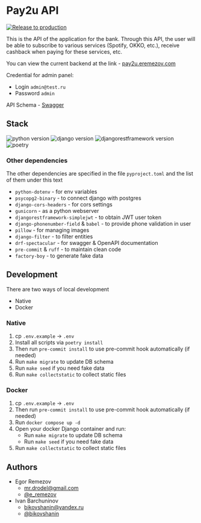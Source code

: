 # Pay2u API

[![Release to production](https://github.com/drode1/pay2u_backend/actions/workflows/release-production.yml/badge.svg?branch=main)](https://github.com/drode1/pay2u_backend/actions/workflows/release-production.yml)

This is the API of the application for the bank. Through this API, the user will be able to subscribe to various
services (Spotify, OKKO, etc.), receive cashback when paying for these services, etc.

You can view the current backend at the link - [pay2u.eremezov.com](https://pay2u.eremezov.com)

Credential for admin panel:

- Login `admin@test.ru`
- Password `admin`

API Schema - [Swagger](https://pay2u.eremezov.com/api/v1/docs/swagger/)

## Stack

![python version](https://img.shields.io/badge/Python-3.11+-blue)
![django version](https://img.shields.io/badge/Django-4.2-51a77a)
![djangorestframework version](https://img.shields.io/badge/DRF-3.14-951d12)
![poetry](https://img.shields.io/pypi/v/poetry?label=Poetry)

### Other dependencies

The other dependencies are specified in the file `pyproject.toml` and the list of them under this text

- `python-dotenv` - for env variables
- `psycopg2-binary` - to connect django with postgres
- `django-cors-headers` - for cors settings
- `gunicorn` - as a python webserver
- `djangorestframework-simplejwt` - to obtain JWT user token
- `django-phonenumber-field` & `babel` - to provide phone validation in user
- `pillow` - for managing images
- `django-filter` - to filter entities
- `drf-spectacular` - for swagger & OpenAPI documentation
- `pre-commit` & `ruff` - to maintain clean code
- `factory-boy` - to generate fake data

## Development

There are two ways of local development

- Native
- Docker

### Native

1. cp `.env.example` -> `.env`
2. Install all scripts via `poetry install`
3. Then run `pre-commit install` to use pre-commit hook automatically (if needed)
4. Run `make migrate` to update DB schema
5. Run `make seed` if you need fake data
6. Run `make collectstatic` to collect static files

### Docker

1. cp `.env.example` -> `.env`
2. Then run `pre-commit install` to use pre-commit hook automatically (if needed)
3. Run `docker compose up -d`
4. Open your docker Django container and run:
    - Run `make migrate` to update DB schema
    - Run `make seed` if you need fake data
5. Run `make collectstatic` to collect static files

## Authors

- Egor Remezov
    - [mr.drodel@gmail.com](mailto:info@eremezov.com)
    - [@e_remezov](https://t.me/e_remezov)
- Ivan Barchuninov
    - [bikovshanin@yandex.ru](mailto:bikovshanin@yandex.ru)
    - [@bikovshanin](https://t.me/bikovshanin)

